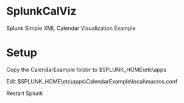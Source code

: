 SplunkCalViz
============

Splunk Simple XML Calendar Visualization Example

Setup
=====

Copy the CalendarExample folder to $SPLUNK_HOME\etc\apps

Edit $SPLUNK_HOME\etc\apps\CalendarExample\local\macros.conf

Restart Splunk
